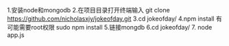 1.安装node和mongodb
2.在项目目录打开终端输入
git clone https://github.com/nicholasxjy/jokeofday.git
3.cd jokeofday/
4.npm install 有可能需要root权限 sudo npm install
5.链接mongdb
6.cd jokeofday/
7. node app.js
